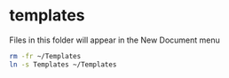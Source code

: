 # templates
Files in this folder will appear in the New Document menu

```Bash
rm -fr ~/Templates
ln -s Templates ~/Templates
```
